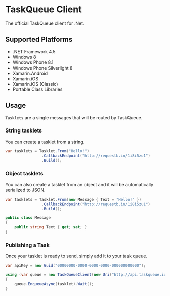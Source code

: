# TaskQueue Client
The official TaskQueue client for .Net.

## Supported Platforms
- .NET Framework 4.5
- Windows 8
- Windows Phone 8.1
- Windows Phone Silverlight 8
- Xamarin.Android
- Xamarin.iOS
- Xamarin.iOS (Classic)
- Portable Class Libraries

## Usage

`Tasklets` are a single messages that will be routed by TaskQueue.

### String tasklets
You can create a tasklet from a string.

```csharp
var tasklets = Tasklet.From("Hello!")
                .CallbackEndpoint("http://requestb.in/1i8i5zu1")
                .Build();
```

### Object tasklets
You can also create a tasklet from an object and it will be automatically serialized to JSON.

```csharp
var tasklets = Tasklet.From(new Message { Text = "Hello!" })
                .CallbackEndpoint("http://requestb.in/1i8i5zu1")
                .Build();

public class Message
{
    public string Text { get; set; }
}
```

### Publishing a Task
Once your tasklet is ready to send, simply add it to your task queue.

```csharp
var apiKey = new Guid("00000000-0000-0000-0000-000000000000");

using (var queue = new TaskQueueClient(new Uri("http://api.taskqueue.io"),apiKey))
{
    queue.EnqueueAsync(tasklet).Wait();
}
```